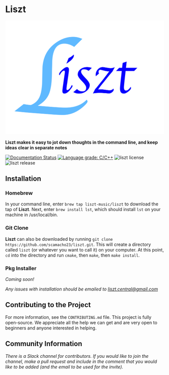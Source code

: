 # Liszt 

![](liszt.png)

**Liszt makes it easy to jot down thoughts in the command line, and
keep ideas clear in separate notes**

[![Documentation Status](https://readthedocs.org/projects/liszt/badge/?version=latest)](https://liszt.readthedocs.io/en/latest/?badge=latest)
[![Language grade: C/C++](https://img.shields.io/lgtm/grade/cpp/g/scamacho23/homebrew-liszt.svg?logo=lgtm&logoWidth=18)](https://lgtm.com/projects/g/scamacho23/homebrew-liszt/context:cpp)
![liszt license](https://img.shields.io/badge/license-GPL%20v3-success)
![liszt release](https://img.shields.io/badge/release-v1.1.7-informational)

## Installation

### Homebrew
In your command line, enter `brew tap liszt-music/liszt` to download the tap of **Liszt**. 
Next, enter `brew install lst`, which should install `lst` on your machine in /usr/local/bin.

### Git Clone
**Liszt** can also be downloaded by running `git clone https://github.com/scamacho23/liszt.git`. 
This will create a directory called `liszt` (or whatever you want to call it) on your computer.
At this point, `cd` into the directory and run `cmake`, then `make`, then `make install`.

### Pkg Installer
*Coming soon!*

*Any issues with installation should be emailed to liszt.central@gmail.com*

## Contributing to the Project
For more information, see the `CONTRIBUTING.md` file.
This project is fully open-source. We appreciate all the help
we can get and are very open to beginners and anyone interested
in helping.

## Community Information
*There is a Slack channel for contributors. If you would like to join
the channel, make a pull request and include in the comment that you
would like to be added (and the email to be used for the invite).*
